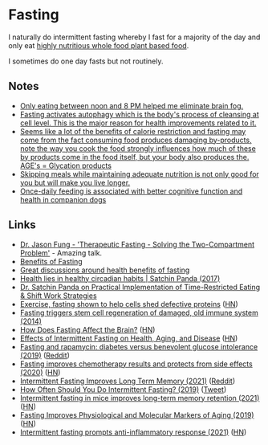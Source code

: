 # Fasting

I naturally do intermittent fasting whereby I fast for a majority of the day and only eat [highly nutritious whole food plant based food](foods.md).

I sometimes do one day fasts but not routinely.

## Notes

- [Only eating between noon and 8 PM helped me eliminate brain fog.](https://news.ycombinator.com/item?id=16491083)
- [Fasting activates autophagy which is the body's process of cleansing at cell level. This is the major reason for health improvements related to it.](https://www.reddit.com/r/longevity/comments/8e3eov/is_there_actually_anything_out_on_the_market_that/)
- [Seems like a lot of the benefits of calorie restriction and fasting may come from the fact consuming food produces damaging by-products, note the way you cook the food strongly influences how much of these by products come in the food itself, but your body also produces the. AGE's = Glycation products](https://news.ycombinator.com/item?id=24854571)
- [Skipping meals while maintaining adequate nutrition is not only good for you but will make you live longer.](https://twitter.com/davidasinclair/status/1449719923337580545)
- [Once-daily feeding is associated with better cognitive function and health in companion dogs](https://twitter.com/mkaeberlein/status/1458933929319174148)

## Links

- [Dr. Jason Fung - 'Therapeutic Fasting - Solving the Two-Compartment Problem'](https://www.youtube.com/watch?v=tIuj-oMN-Fk&t=1018) - Amazing talk.
- [Benefits of Fasting](https://www.reddit.com/r/fasting/comments/8uuryw/is_there_any_scientific_evidence_for_detoxing/e1ihaxd/)
- [Great discussions around health benefits of fasting](https://www.reddit.com/r/fasting/comments/8bqdoe/for_anyone_that_is_interested_in_learning_more/dx9p5gu/)
- [Health lies in healthy circadian habits | Satchin Panda (2017)](https://www.youtube.com/watch?v=erBJuxVR7IE)
- [Dr. Satchin Panda on Practical Implementation of Time-Restricted Eating & Shift Work Strategies](https://www.youtube.com/watch?v=iywhaz5z0qs)
- [Exercise, fasting shown to help cells shed defective proteins](https://news.harvard.edu/gazette/story/2019/02/exercise-fasting-shown-to-help-cells-shed-defective-proteins/) ([HN](https://news.ycombinator.com/item?id=19247265))
- [Fasting triggers stem cell regeneration of damaged, old immune system (2014)](https://news.usc.edu/63669/fasting-triggers-stem-cell-regeneration-of-damaged-old-immune-system/)
- [How Does Fasting Affect the Brain?](http://www.brainfacts.org/thinking-sensing-and-behaving/diet-and-lifestyle/2018/how-does-fasting-affect-the-brain-071318) ([HN](https://news.ycombinator.com/item?id=19858732))
- [Effects of Intermittent Fasting on Health, Aging, and Disease](https://www.gwern.net/docs/longevity/2019-decabo.pdf) ([HN](https://news.ycombinator.com/item?id=21887905))
- [Fasting and rapamycin: diabetes versus benevolent glucose intolerance (2019)](https://www.nature.com/articles/s41419-019-1822-8) ([Reddit](https://www.reddit.com/r/longevity/comments/cprhpl/fasting_and_rapamycin_diabetes_versus_benevolent/))
- [Fasting improves chemotherapy results and protects from side effects (2020)](https://www.nature.com/articles/s41467-020-16138-3) ([HN](https://news.ycombinator.com/item?id=24480142))
- [Intermittent Fasting Improves Long Term Memory (2021)](https://neurosciencenews.com/intermittent-fasting-neurogenesis-memory-18522/) ([Reddit](https://www.reddit.com/r/EverythingScience/comments/np1mnv/intermittent_fasting_improves_long_term_memory/))
- [How Often Should You Do Intermittent Fasting? (2019)](https://www.youtube.com/watch?v=ZY0_GoROp6I) ([Tweet](https://twitter.com/IOHK_Charles/status/1407926703108902912))
- [Intermittent fasting in mice improves long-term memory retention (2021)](https://www.kcl.ac.uk/news/intermittent-fasting-in-mice-demonstrably-more-effective-at-promoting-long-term-memory-retention) ([HN](https://news.ycombinator.com/item?id=28768146))
- [Fasting Improves Physiological and Molecular Markers of Aging (2019)](https://www.cell.com/action/showPdf?pii=S1550-4131%2819%2930429-2) ([HN](https://news.ycombinator.com/item?id=29106941))
- [Intermittent fasting prompts anti-inflammatory response (2021)](https://academic.oup.com/ehjopen/article/1/2/oeab026/6363797) ([HN](https://news.ycombinator.com/item?id=29210352))
